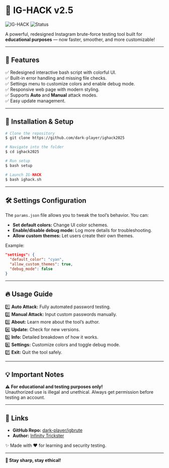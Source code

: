 # 🚀 IG-HACK v2.5

![IG-HACK](https://img.shields.io/badge/version-2.5-blue?style=for-the-badge)
![Status](https://img.shields.io/badge/status-Enhanced%20%26%20Redesigned-green?style=for-the-badge)

A powerful, redesigned Instagram brute-force testing tool built for **educational purposes** — now faster, smoother, and more customizable!

---

## 🎯 **Features**

✅ Redesigned interactive bash script with colorful UI.  
✅ Built-in error handling and missing file checks.  
✅ Settings menu to customize colors and enable debug mode.  
✅ Responsive web page with modern styling.  
✅ Supports **Auto** and **Manual** attack modes.  
✅ Easy update management.  

---

## 🔧 **Installation & Setup**

```bash
# Clone the repository
$ git clone https://github.com/dark-player/ighack2025

# Navigate into the folder
$ cd ighack2025

# Run setup
$ bash setup

# Launch IG-HACK
$ bash ighack.sh
```

---

## 🛠️ **Settings Configuration**

The `params.json` file allows you to tweak the tool’s behavior. You can:

- **Set default colors:** Change UI color schemes.
- **Enable/disable debug mode:** Log more details for troubleshooting.
- **Allow custom themes:** Let users create their own themes.

Example:
```json
"settings": {
  "default_color": "cyan",
  "allow_custom_themes": true,
  "debug_mode": false
}
```

---

## 🔥 **Usage Guide**

1️⃣ **Auto Attack:** Fully automated password testing.  
2️⃣ **Manual Attack:** Input custom passwords manually.  
3️⃣ **About:** Learn more about the tool’s author.  
4️⃣ **Update:** Check for new versions.  
5️⃣ **Info:** Detailed breakdown of how it works.  
6️⃣ **Settings:** Customize colors and toggle debug mode.  
7️⃣ **Exit:** Quit the tool safely.  

---

## 💡 **Important Notes**

⚠️ **For educational and testing purposes only!**  
Unauthorized use is illegal and unethical. Always get permission before testing an account.  

---

## 🔗 **Links**

- **GitHub Repo:** [dark-player/igbrute](https://github.com/dark-player/igbrute)
- **Author:** [Infinity Trickster](https://www.youtube.com/InfinityTrickster)

✨ Made with ❤️ for learning and security testing.

---

**🚀 Stay sharp, stay ethical!**
